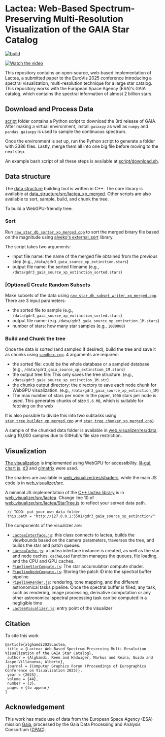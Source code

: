 # Lactea: Web-Based Spectrum-Preserving Multi-Resolution Visualization of the GAIA Star Catalog
[![build](https://github.com/vccvisualization/lactea/actions/workflows/build.yml/badge.svg)](https://github.com/vccvisualization/lactea/actions/workflows/build.yml)

[![Watch the video](https://vccvisualization.org/publications/2025_05_alghamdi_lactea_teaser.png)](https://www.youtube.com/watch?v=mR2bpCEupvk)

This repository contains an open-source, web-based implementation of Lactea, a submitted paper to the EuroVis 2025 conference introducing a spectral visualization, multi-resolution technique for a large star catalog. This repository works with the European Space Agency (ESA)'s GAIA catalog, which contains the spectral information of almost 2 billion stars.


## Download and Process Data

[script](script) folder contains a Python script to download the 3rd release of GAIA. After making a virtual environment, install `gaiaxpy` as well as `numpy` and `pandas`. `gaiaxpy` is used to sample the continuous spectrum.

Once the environment is set up, run the Python script to generate a folder with 3386 files. Lastly, merge them all into one big file before moving to the next step.

An example bash script of all these steps is available at [script/download.sh](script/download.sh).

## Data structure

The [data structure](data_structure) building tool is written in C++. The core library is available at [data_structure/src/lactea_xp_merged](data_structure/src/lactea_xp_merged). Other scripts are also available to sort, sample, build, and chunk the tree.

To build a WebGPU-friendly tree:

### Sort

Run [`raw_star_db_sorter_xp_merged.cpp`](data_structure/src/raw_star_db_sorter_xp_merged/raw_star_db_sorter_xp_merged.cpp) to sort the merged binary file based on the magnitude using [alveko's external_sort](https://github.com/alveko/external_sort) library. 

The script takes two arguments:
* input file name: the name of the merged file obtained from the previous step (e.g., `/data/gdr3_gaia_source_xp_extinction.stars`)
* output file name: the sorted filename (e.g., `/data/gdr3_gaia_source_xp_extinction_sorted.stars`)

### [Optional] Create Random Subsets

Make subsets of the data using [`raw_star_db_subset_writer_xp_merged.cpp`](data_structure/src/raw_star_db_subset_writer_xp_merged/raw_star_db_subset_writer_xp_merged.cpp). There are 3 input parameters:
* the sorted file to sample (e.g., `/data/gdr3_gaia_source_xp_extinction_sorted.stars`)
* output file name: (e.g. `/data/gdr3_gaia_source_xp_extinction_1M.stars`)
* number of stars: how many star samples (e.g., `1000000`)

### Build and Chunk the tree

Once the data is sorted (and sampled if desired), build the tree and save it as chunks using [`sandbox.cpp`](data_structure/src/sandbox/sandbox.cpp). 4 arguments are required:

* the sorted file: could be the whole database or a sampled database (e.g., `/data/gdr3_gaia_source_xp_extinction_1M.stars`)
* the output tree file: This only saves the tree structure. (e.g., `/data/gdr3_gaia_source_xp_extinction_1M.str`)
* the chunks output directory: the directory to save each node chunk for WebGPU visualization. (e.g., `/data/gdr3_gaia_source_xp_extinction_1M`)
* The max number of stars per node: In the paper, `1000` stars per node is used. This generates chunks of size `5.6 MB`, which is suitable for fetching on the web

It is also possible to divide this into two subtasks using [`star_tree_builder_xp_merged.cpp`](data_structure/src/star_tree_builder_xp_merged/star_tree_builder_xp_merged.cpp) and [`star_tree_chunker_xp_merged.cpp)`](data_structure/src/star_tree_chunker_xp_merged/star_tree_chunker_xp_merged.cpp)


A sample of the chunked data folder is available in [web_visualizer/res/data](web_visualizer/res/data), using 10,000 samples due to GitHub's file size restriction.


## Visualization 

[The visualization](web_visualizer) is implemented using WebGPU for accessibility. [lil-gui](https://lil-gui.georgealways.com/#), [chart js](https://www.chartjs.org/), [d3](https://d3js.org/) and [glmatrix](https://glmatrix.net/) were used.

The shaders are available in [web_visualizer/res/shaders](web_visualizer/res/shaders), while the main JS code is in [web_visualizer/src](web_visualizer/src).

A minimal JS implementation of the [C++ lactea library](data_structure/src/lactea_xp_merged) is in [web_visualizer/src/lactea](web_visualizer/src/lactea). Change line 10 of [web_visualizer/src/lactea/StarTree.js](web_visualizer/src/lactea/StarTree.js) to reflect your served data path.

```
 // TODO: put your own data folder
 this.path = "http://127.0.0.1:5501/gdr3_gaia_source_xp_extinction/"
```

The components of the visualizer are:
* [`LacteaInterface.js`](web_visualizer/src/visualizer/LacteaInterface.js): this class connects to lactea, builds the viewbounds based on the camera parameters, traverses the tree, and builds the star and patch queues.
* [`LacteaCache.js`](web_visualizer/src/visualizer/LacteaCache.js): a lactea interface instance is created, as well as the star and node caches. `cacheLoad` function manages the queues, file loading, and the CPU and GPU caches.
* [`PipelineStarCompute.js`](web_visualizer/src/visualizer/PipelineStarCompute.js): The star accumulation compute shader. 
* [`PipelineNodeCompute.js`](web_visualizer/src/visualizer/PipelineNodeCompute.js): Storing the patch ID into the spectral buffer pipeline
* [`PipelineRender.js`](web_visualizer/src/visualizer/PipelineRender.js): rendering, tone mapping, and the different astronomical tasks pipeline. Once the spectral buffer is filled, any task, such as rendering, image processing, derivative computation or any other astronomical spectral processing task can be computed in a negligible time
* [`LacteaVisualizer.js`](web_visualizer/src/visualizer/LacteaVisualizer.js): entry point of the visualizer

## Citation

To cite this work

```
@article{alghamdi2025Lactea,
 title = {Lactea: Web-Based Spectrum-Preserving Multi-Resolution Visualization of the GAIA Star Catalog},
 author = {Alghamdi, Reem and Hadwiger, Markus and Reina, Guido and Jaspe-Villanueva, Alberto},
 journal = {Computer Graphics Forum (Proceedings of Eurographics Conference on Visualization 2025)},
 year = {2025},
 volume = {44},
 number = {3},
 pages = {to appear}
} 
```

## Acknowledgement 

This work has made use of data from the European Space Agency (ESA) mission [Gaia](https://www.cosmos.esa.int/gaia), processed by the Gaia Data Processing and Analysis Consortium ([DPAC](https://www.cosmos.esa.int/web/gaia/dpac/consortium)).